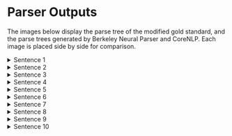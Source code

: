 # Parser Outputs

The images below display the parse tree of the modified gold standard, and the parse trees generated by Berkeley Neural Parser and CoreNLP. Each image is placed side by side for comparison.

<details>
<summary>Sentence 1</summary>
<div style="display: flex; justify-content: space-around; align-items: center;">
    <div style="text-align: center;">
        <img src="modified_gold/tree_drawings/sentence_1.svg" alt="Gold Standard" width="300"/>
        <p>Gold Standard</p>
    </div>
    <div style="text-align: center;">
        <img src="benepar/tree_drawings/sentence_1.svg" alt="Berkeley Neural Parser" width="300"/>
        <p>Berkeley Neural Parser</p>
    </div>
    <div style="text-align: center;">
        <img src="coreNLP/tree_drawings/sentence_1.svg" alt="CoreNLP" width="300"/>
        <p>CoreNLP</p>
    </div>
</div>
</details>

<details>
<summary>Sentence 2</summary>
<div style="display: flex; justify-content: space-around; align-items: center;">
    <div style="text-align: center;">
        <img src="modified_gold/tree_drawings/sentence_2.svg" alt="Gold Standard" width="300"/>
        <p>Gold Standard</p>
    </div>
    <div style="text-align: center;">
        <img src="benepar/tree_drawings/sentence_2.svg" alt="Berkeley Neural Parser" width="300"/>
        <p>Berkeley Neural Parser</p>
    </div>
    <div style="text-align: center;">
        <img src="coreNLP/tree_drawings/sentence_2.svg" alt="CoreNLP" width="300"/>
        <p>CoreNLP</p>
    </div>
</div>
</details>

<details>
<summary>Sentence 3</summary>
<div style="display: flex; justify-content: space-around; align-items: center;">
    <div style="text-align: center;">
        <img src="modified_gold/tree_drawings/sentence_3.svg" alt="Gold Standard" width="300"/>
        <p>Gold Standard</p>
    </div>
    <div style="text-align: center;">
        <img src="benepar/tree_drawings/sentence_3.svg" alt="Berkeley Neural Parser" width="300"/>
        <p>Berkeley Neural Parser</p>
    </div>
    <div style="text-align: center;">
        <img src="coreNLP/tree_drawings/sentence_3.svg" alt="CoreNLP" width="300"/>
        <p>CoreNLP</p>
    </div>
</div>
</details>

<details>
<summary>Sentence 4</summary>
<div style="display: flex; justify-content: space-around; align-items: center;">
    <div style="text-align: center;">
        <img src="modified_gold/tree_drawings/sentence_4.svg" alt="Gold Standard" width="300"/>
        <p>Gold Standard</p>
    </div>
    <div style="text-align: center;">
        <img src="benepar/tree_drawings/sentence_4.svg" alt="Berkeley Neural Parser" width="300"/>
        <p>Berkeley Neural Parser</p>
    </div>
    <div style="text-align: center;">
        <img src="coreNLP/tree_drawings/sentence_4.svg" alt="CoreNLP" width="300"/>
        <p>CoreNLP</p>
    </div>
</div>
</details>

<details>
<summary>Sentence 5</summary>
<div style="display: flex; justify-content: space-around; align-items: center;">
    <div style="text-align: center;">
        <img src="modified_gold/tree_drawings/sentence_5.svg" alt="Gold Standard" width="300"/>
        <p>Gold Standard</p>
    </div>
    <div style="text-align: center;">
        <img src="benepar/tree_drawings/sentence_5.svg" alt="Berkeley Neural Parser" width="300"/>
        <p>Berkeley Neural Parser</p>
    </div>
    <div style="text-align: center;">
        <img src="coreNLP/tree_drawings/sentence_5.svg" alt="CoreNLP" width="300"/>
        <p>CoreNLP</p>
    </div>
</div>
</details>

<details>
<summary>Sentence 6</summary>
<div style="display: flex; justify-content: space-around; align-items: center;">
    <div style="text-align: center;">
        <img src="modified_gold/tree_drawings/sentence_6.svg" alt="Gold Standard" width="300"/>
        <p>Gold Standard</p>
    </div>
    <div style="text-align: center;">
        <img src="benepar/tree_drawings/sentence_6.svg" alt="Berkeley Neural Parser" width="300"/>
        <p>Berkeley Neural Parser</p>
    </div>
    <div style="text-align: center;">
        <img src="coreNLP/tree_drawings/sentence_6.svg" alt="CoreNLP" width="300"/>
        <p>CoreNLP</p>
    </div>
</div>
</details>

<details>
<summary>Sentence 7</summary>
<div style="display: flex; justify-content: space-around; align-items: center;">
    <div style="text-align: center;">
        <img src="modified_gold/tree_drawings/sentence_7.svg" alt="Gold Standard" width="300"/>
        <p>Gold Standard</p>
    </div>
    <div style="text-align: center;">
        <img src="benepar/tree_drawings/sentence_7.svg" alt="Berkeley Neural Parser" width="300"/>
        <p>Berkeley Neural Parser</p>
    </div>
    <div style="text-align: center;">
        <img src="coreNLP/tree_drawings/sentence_7.svg" alt="CoreNLP" width="300"/>
        <p>CoreNLP</p>
    </div>
</div>
</details>

<details>
<summary>Sentence 8</summary>
<div style="display: flex; justify-content: space-around; align-items: center;">
    <div style="text-align: center;">
        <img src="modified_gold/tree_drawings/sentence_8.svg" alt="Gold Standard" width="300"/>
        <p>Gold Standard</p>
    </div>
    <div style="text-align: center;">
        <img src="benepar/tree_drawings/sentence_8.svg" alt="Berkeley Neural Parser" width="300"/>
        <p>Berkeley Neural Parser</p>
    </div>
    <div style="text-align: center;">
        <img src="coreNLP/tree_drawings/sentence_8.svg" alt="CoreNLP" width="300"/>
        <p>CoreNLP</p>
    </div>
</div>
</details>

<details>
<summary>Sentence 9</summary>
<div style="display: flex; justify-content: space-around; align-items: center;">
    <div style="text-align: center;">
        <img src="modified_gold/tree_drawings/sentence_9.svg" alt="Gold Standard" width="300"/>
        <p>Gold Standard</p>
    </div>
    <div style="text-align: center;">
        <img src="benepar/tree_drawings/sentence_9.svg" alt="Berkeley Neural Parser" width="300"/>
        <p>Berkeley Neural Parser</p>
    </div>
    <div style="text-align: center;">
        <img src="coreNLP/tree_drawings/sentence_9.svg" alt="CoreNLP" width="300"/>
        <p>CoreNLP</p>
    </div>
</div>
</details>

<details>
<summary>Sentence 10</summary>
<div style="display: flex; justify-content: space-around; align-items: center;">
    <div style="text-align: center;">
        <img src="modified_gold/tree_drawings/sentence_10.svg" alt="Gold Standard" width="300"/>
        <p>Gold Standard</p>
    </div>
    <div style="text-align: center;">
        <img src="benepar/tree_drawings/sentence_10.svg" alt="Berkeley Neural Parser" width="300"/>
        <p>Berkeley Neural Parser</p>
    </div>
    <div style="text-align: center;">
        <img src="coreNLP/tree_drawings/sentence_10.svg" alt="CoreNLP" width="300"/>
        <p>CoreNLP</p>
    </div>
</div>
</details>

